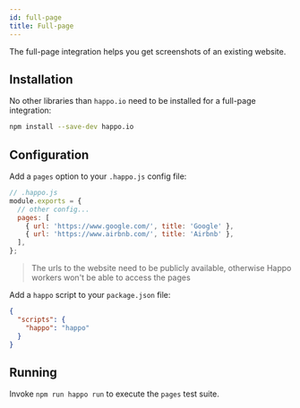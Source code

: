 ```yaml
---
id: full-page
title: Full-page
---
```


The full-page integration helps you get screenshots of an existing website.

## Installation

No other libraries than `happo.io` need to be installed for a full-page
integration:

```sh
npm install --save-dev happo.io
```

## Configuration

Add a `pages` option to your `.happo.js` config file:

```js
// .happo.js
module.exports = {
  // other config...
  pages: [
    { url: 'https://www.google.com/', title: 'Google' },
    { url: 'https://www.airbnb.com/', title: 'Airbnb' },
  ],
};
```

> The urls to the website need to be publicly available, otherwise Happo workers
> won't be able to access the pages

Add a `happo` script to your `package.json` file:

```json
{
  "scripts": {
    "happo": "happo"
  }
}
```

## Running

Invoke `npm run happo run` to execute the `pages` test suite.
